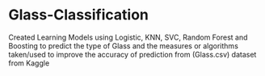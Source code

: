 # Glass-Classification
Created Learning Models using Logistic, KNN, SVC, Random Forest and Boosting to predict the type of Glass and the measures or algorithms taken/used to improve the accuracy of prediction from (Glass.csv) dataset from Kaggle
